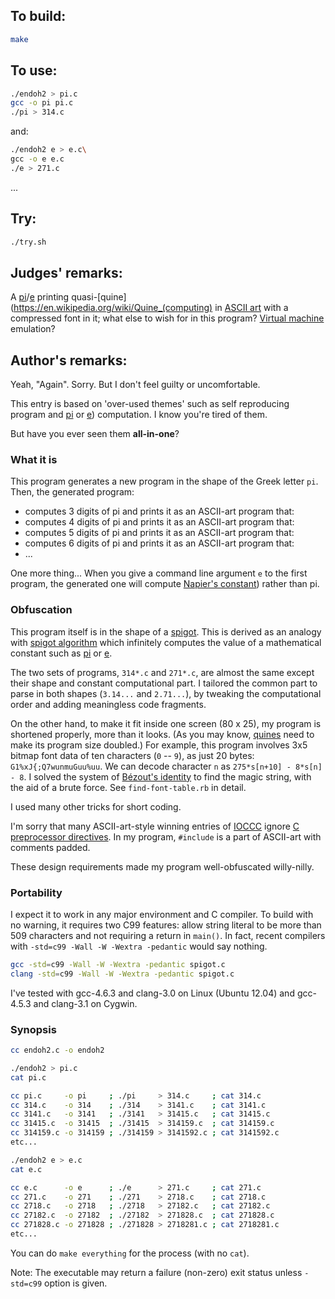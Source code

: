 ## To build:

```sh
make
```


## To use:

```sh
./endoh2 > pi.c
gcc -o pi pi.c
./pi > 314.c
```

and:

```sh
./endoh2 e > e.c\
gcc -o e e.c
./e > 271.c
```

...


## Try:

```sh
./try.sh
```


## Judges' remarks:

A
[pi](https://en.wikipedia.org/wiki/Pi)/[e](https://en.wikipedia.org/wiki/E_(mathematical_constant))
printing quasi-[quine](https://en.wikipedia.org/wiki/Quine_(computing) in [ASCII
art](https://en.wikipedia.org/wiki/ASCII_art) with a compressed font in it; what
else to wish for in this program? [Virtual
machine](https://en.wikipedia.org/wiki/Virtual_machine) emulation?


## Author's remarks:

Yeah, "Again".  Sorry.  But I don't feel guilty or uncomfortable.

This entry is based on 'over-used themes' such as self reproducing
program and [pi](https://en.wikipedia.org/wiki/Pi) or
[e](https://en.wikipedia.org/wiki/E_(mathematical_constant))) computation.  I
know you're tired of them.

But have you ever seen them **all-in-one**?

### What it is

This program generates a new program in the shape of the Greek letter
`pi`.  Then, the generated program:

- computes 3 digits of pi and prints it as an ASCII-art program that:
- computes 4 digits of pi and prints it as an ASCII-art program that:
- computes 5 digits of pi and prints it as an ASCII-art program that:
- computes 6 digits of pi and prints it as an ASCII-art program that:
- ...

One more thing...  When you give a command line argument `e` to the
first program, the generated one will compute [Napier's
constant](https://en.wikipedia.org/wiki/E_(mathematical_constant)))
rather than pi.


### Obfuscation

This program itself is in the shape of a
[spigot](https://en.wikipedia.org/wiki/Tap_(valve)).  This is derived as an
analogy with [spigot algorithm](https://en.wikipedia.org/wiki/Spigot_algorithm)
which infinitely computes the value of a mathematical constant such as
[pi](https://en.wikipedia.org/wiki/Pi) or
[e](https://en.wikipedia.org/wiki/E_(mathematical_constant)).

The two sets of programs, `314*.c` and `271*.c`, are almost the same
except their shape and constant computational part.  I tailored the
common part to parse in both shapes (`3.14...` and `2.71...`), by
tweaking the computational order and adding meaningless code fragments.

On the other hand, to make it fit inside one screen (80 x 25), my program is
shortened properly, more than it looks.  (As you may know,
[quines](https://en.wikipedia.org/wiki/Quine_(computing)) need to make its
program size doubled.) For example, this program involves 3x5 bitmap font data
of ten characters (`0` -- `9`), as just 20 bytes: `G1%xJ{;Q7wunmuGuu%uu`.  We
can decode character `n` as `275*s[n+10] - 8*s[n] - 8`.  I solved the system of
[Bézout's identity](https://en.wikipedia.org/wiki/B%C3%A9zout%27s_identity) to
find the magic string, with the aid of a brute force.  See `find-font-table.rb`
in detail.

I used many other tricks for short coding.

I'm sorry that many ASCII-art-style winning entries of
[IOCCC](../../years.html) ignore [C preprocessor
directives](https://en.wikipedia.org/wiki/C_preprocessor).  In my program,
`#include` is a part of ASCII-art with comments padded.

These design requirements made my program well-obfuscated
willy-nilly.


### Portability

I expect it to work in any major environment and C compiler.  To build with no
warning, it requires two C99 features: allow string literal to be more than 509
characters and not requiring a return in `main()`.  In fact, recent compilers
with `-std=c99 -Wall -W -Wextra -pedantic` would say nothing.


```sh
gcc -std=c99 -Wall -W -Wextra -pedantic spigot.c
clang -std=c99 -Wall -W -Wextra -pedantic spigot.c
```

I've tested with gcc-4.6.3 and clang-3.0 on Linux (Ubuntu 12.04)
and gcc-4.5.3 and clang-3.1 on Cygwin.


### Synopsis

```sh
cc endoh2.c -o endoh2

./endoh2 > pi.c
cat pi.c

cc pi.c     -o pi     ; ./pi     > 314.c     ; cat 314.c
cc 314.c    -o 314    ; ./314    > 3141.c    ; cat 3141.c
cc 3141.c   -o 3141   ; ./3141   > 31415.c   ; cat 31415.c
cc 31415.c  -o 31415  ; ./31415  > 314159.c  ; cat 314159.c
cc 314159.c -o 314159 ; ./314159 > 3141592.c ; cat 3141592.c
etc...

./endoh2 e > e.c
cat e.c

cc e.c      -o e      ; ./e      > 271.c     ; cat 271.c
cc 271.c    -o 271    ; ./271    > 2718.c    ; cat 2718.c
cc 2718.c   -o 2718   ; ./2718   > 27182.c   ; cat 27182.c
cc 27182.c  -o 27182  ; ./27182  > 271828.c  ; cat 271828.c
cc 271828.c -o 271828 ; ./271828 > 2718281.c ; cat 2718281.c
etc...
```

You can do `make everything` for the process (with no `cat`).

Note: The executable may return a failure (non-zero) exit status
unless `-std=c99` option is given.


<!--

    Copyright © 1984-2024 by Landon Curt Noll. All Rights Reserved.

    You are free to share and adapt this file under the terms of this license:

	Creative Commons Attribution-ShareAlike 4.0 International (CC BY-SA 4.0)

    For more information, see:

	https://creativecommons.org/licenses/by-sa/4.0/

-->

